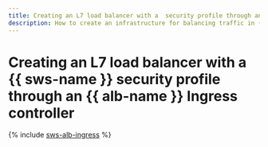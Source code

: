 ```yaml
---
title: Creating an L7 load balancer with a  security profile through an Ingress controller
description: How to create an infrastructure for balancing traffic in {{ managed-k8s-name }} clusters using an {{ alb-name }} Ingress controller and protect it with a {{ sws-name }} profile.
---
```


# Creating an L7 load balancer with a {{ sws-name }} security profile through an {{ alb-name }} Ingress controller

{% include [sws-alb-ingress](../../_tutorials/security/sws-alb-ingress.md) %}
